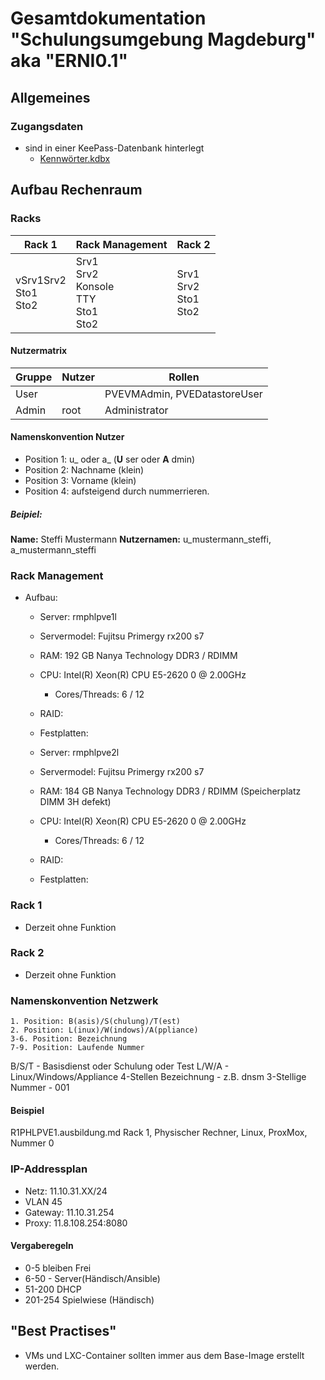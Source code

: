 # Gesamtdokumentation "Schulungsumgebung Magdeburg" aka "ERNI0.1"

## Allgemeines
### Zugangsdaten
* sind in einer KeePass-Datenbank hinterlegt
    * [Kennwörter.kdbx](./Zugangsdaten/Kennwörter.kdbx)

## Aufbau Rechenraum
### Racks
| Rack 1                                   	| Rack Management                                	| Rack 2                                      	|
|------------------------------------------	|------------------------------------------------	|---------------------------------------------	|
| vSrv1Srv2<br>Sto1<br>Sto2 	| Srv1<br>Srv2<br>Konsole<br>TTY<br>Sto1<br>Sto2 	| Srv1<br>Srv2<br>Sto1<br>Sto2 	|


#### Nutzermatrix
Gruppe	|Nutzer					| Rollen
----  	|---					|---
User	|					| PVEVMAdmin, PVEDatastoreUser
Admin	|root					| Administrator

#### Namenskonvention Nutzer
- Position 1: u_ oder a_ (__U__ ser oder __A__ dmin)
- Position 2: Nachname (klein)
- Position 3: Vorname (klein)
- Position 4: aufsteigend durch nummerrieren.
##### Beipiel:
__Name:__ Steffi Mustermann
__Nutzernamen:__ u_mustermann_steffi,
		 a_mustermann_steffi

### Rack Management
 - Aufbau:
    - Server: rmphlpve1l
    - Servermodel: Fujitsu Primergy rx200 s7
    - RAM: 192 GB Nanya Technology DDR3 / RDIMM
    - CPU: Intel(R) Xeon(R) CPU E5-2620 0 @ 2.00GHz
      - Cores/Threads: 6 / 12
    - RAID:
    - Festplatten:

    - Server: rmphlpve2l
    - Servermodel: Fujitsu Primergy rx200 s7
    - RAM: 184 GB Nanya Technology DDR3 / RDIMM (Speicherplatz DIMM 3H defekt)
    - CPU: Intel(R) Xeon(R) CPU E5-2620 0 @ 2.00GHz
      - Cores/Threads: 6 / 12
    - RAID:
    - Festplatten:
### Rack 1
- Derzeit ohne Funktion

### Rack 2
- Derzeit ohne Funktion

### Namenskonvention Netzwerk
```
1. Position: B(asis)/S(chulung)/T(est)
2. Position: L(inux)/W(indows)/A(ppliance)
3-6. Position: Bezeichnung
7-9. Position: Laufende Nummer
```



B/S/T - Basisdienst oder Schulung oder Test
L/W/A - Linux/Windows/Appliance
4-Stellen Bezeichnung - z.B. dnsm
3-Stellige Nummer - 001
#### Beispiel
R1PHLPVE1.ausbildung.md
Rack 1, Physischer Rechner, Linux, ProxMox, Nummer 0

### IP-Addressplan
* Netz: 11.10.31.XX/24
* VLAN 45
* Gateway: 11.10.31.254
* Proxy: 11.8.108.254:8080

#### Vergaberegeln
* 0-5 bleiben Frei
* 6-50 - Server(Händisch/Ansible)
* 51-200 DHCP
* 201-254 Spielwiese (Händisch)

## "Best Practises"
- VMs und LXC-Container sollten immer aus dem Base-Image erstellt werden.
